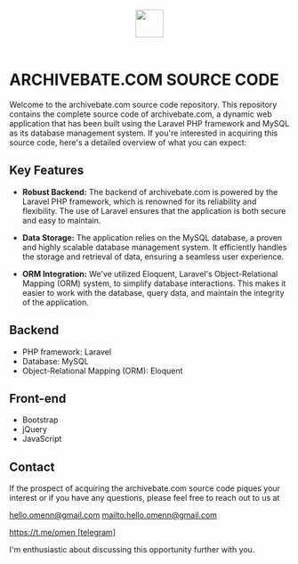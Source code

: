 <div align="center" style="padding:20px 0;margin-bottom:30px;border-radius:15px">
    <img src="https://archivebate.com/logo/logo.png" height="50px"> 
</div>

# ARCHIVEBATE.COM SOURCE CODE

Welcome to the archivebate.com source code repository. This repository contains the complete source code of archivebate.com, a dynamic web application that has been built using the Laravel PHP framework and MySQL as its database management system. If you're interested in acquiring this source code, here's a detailed overview of what you can expect:


## Key Features

- **Robust Backend:** The backend of archivebate.com is powered by the Laravel PHP framework, which is renowned for its reliability and flexibility. The use of Laravel ensures that the application is both secure and easy to maintain.

- **Data Storage:** The application relies on the MySQL database, a proven and highly scalable database management system. It efficiently handles the storage and retrieval of data, ensuring a seamless user experience.

- **ORM Integration:** We've utilized Eloquent, Laravel's Object-Relational Mapping (ORM) system, to simplify database interactions. This makes it easier to work with the database, query data, and maintain the integrity of the application.


## Backend
- PHP framework: Laravel
- Database: MySQL
- Object-Relational Mapping (ORM): Eloquent

## Front-end
- Bootstrap
- jQuery
- JavaScript

## Contact

If the prospect of acquiring the archivebate.com source code piques your interest or if you have any questions, please feel free to reach out to us at

hello.omenn@gmail.com <mailto:hello.omenn@gmail.com>

[https://t.me/omen [telegram]](https://t.me/dezabhog)
 
I'm enthusiastic about discussing this opportunity further with you.
